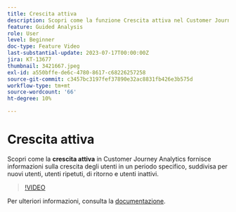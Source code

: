 ```yaml
---
title: Crescita attiva
description: Scopri come la funzione Crescita attiva nel Customer Journey Analytics fornisce informazioni sulla crescita degli utenti in un periodo specifico, suddivisi per nuovi utenti, utenti ripetuti, utenti di ritorno e utenti inattivi.
feature: Guided Analysis
role: User
level: Beginner
doc-type: Feature Video
last-substantial-update: 2023-07-17T00:00:00Z
jira: KT-13677
thumbnail: 3421667.jpeg
exl-id: a550bffe-de6c-4780-8617-c68226257258
source-git-commit: c3457bc3197fef37890e32ac8831fb426e3b575d
workflow-type: tm+mt
source-wordcount: '66'
ht-degree: 10%

---
```


# Crescita attiva

Scopri come la **crescita attiva** in Customer Journey Analytics fornisce informazioni sulla crescita degli utenti in un periodo specifico, suddivisa per nuovi utenti, utenti ripetuti, di ritorno e utenti inattivi.

>[!VIDEO](https://video.tv.adobe.com/v/3423395/?learn=on&captions=ita)

Per ulteriori informazioni, consulta la [documentazione](https://experienceleague.adobe.com/docs/analytics-platform/using/guided-analysis/user-growth/active.html?lang=it).
